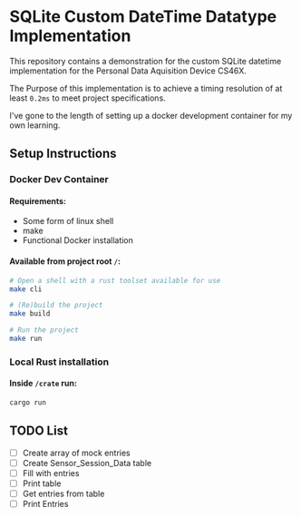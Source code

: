 # SQLite Custom DateTime Datatype Implementation

This repository contains a demonstration for the custom SQLite datetime implementation for the Personal Data Aquisition Device CS46X.

The Purpose of this implementation is to achieve a timing resolution of at least `0.2ms` to meet project specifications.

I've gone to the length of setting up a docker development container for my own learning.

## Setup Instructions
### Docker Dev Container
#### Requirements:
- Some form of linux shell
- make
- Functional Docker installation

#### Available from project root `/`:
```sh
# Open a shell with a rust toolset available for use
make cli

# (Re)build the project
make build

# Run the project
make run
```

### Local Rust installation
#### Inside `/crate` run:
```sh
cargo run
```

## TODO List
- [ ] Create array of mock entries
- [ ] Create Sensor_Session_Data table
- [ ] Fill with entries
- [ ] Print table
- [ ] Get entries from table
- [ ] Print Entries